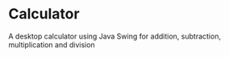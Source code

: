 # Calculator
A desktop calculator using Java Swing for addition, subtraction, multiplication and division
